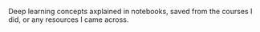 Deep learning concepts axplained in notebooks, saved from the courses I did, or any resources I came across.
